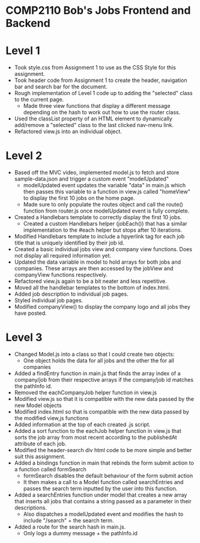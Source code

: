 # COMP2110 Bob's Jobs Frontend and Backend

# Level 1
* Took style.css from Assignment 1 to use as the CSS Style for this assignment.
* Took header code from Assignment 1 to create the header, navigation bar and search bar for the document.
* Rough implementation of Level 1 code up to adding the "selected" class to the current page.
    * Made three view functions that display a different message depending on the hash to work out how to use the router class.
* Used the classList property of an HTML element to dynamically add/remove a "selected" class to the last clicked nav-menu link.
* Refactored view.js into an individual object.


# Level 2
* Based off the MVC video, implemented model.js to fetch and store sample-data.json and trigger a custom event "modelUpdated"
    * modelUpdated event updates the variable "data" in main.js which then passes this variable to a function in view.js called "homeView" to display the first 10 jobs on the home page.
    * Made sure to only populate the routes object and call the route() function from router.js once modelUpdated event is fully complete.
* Created a Handlebars template to correctly display the first 10 jobs.
    * Created a custom Handlebars helper (jobEach()) that has a similar implementation to the #each helper but stops after 10 iterations.
* Modified Handlebars template to include a hpyerlink tag for each job title that is uniquely identified by their job id.
* Created a basic individual jobs view and company view functions. Does not display all required information yet.
* Updated the data variable in model to hold arrays for both jobs and companies. These arrays are then accessed by the jobView and companyView functions respectively.
* Refactored view.js again to be a bit neater and less repetitive.
* Moved all the handlebar templates to the bottom of index.html.
* Added job description to individual job pages.
* Styled individual job pages.
* Modified companyView() to display the company logo and all jobs they have posted.

# Level 3
* Changed Model.js into a class so that I could create two objects:
    * One object holds the data for all jobs and the other the for all companies
* Added a findEntry function in main.js that finds the array index of a company/job from their respective arrays if the company/job id matches the pathInfo id.
* Removed the eachCompanyJob helper function in view.js
* Modified view.js so that it is compatible with the new data passed by the new Model objects
* Modified index.html so that is compatible with the new data passed by the modified view,js functions
* Added information at the top of each created .js script.
* Added a sort function to the eachJob helper function in view.js that sorts the job array from most recent according to the publishedAt attribute of each job.
* Modified the header-search div html code to be more simple and better suit this assignment.
* Added a bindings function in main that rebinds the form submit action to a function called formSearch
    * formSearch disables the default behaviour of the form submit action
    * It then makes a call to a Model function called searchEntries and passes the search term inputted by the user into this function.
* Added a searchEntries function under model that creates a new array that inserts all jobs that contains a string passed as a parameter in their descriptions.
    * Also dispatches a modelUpdated event and modifies the hash to include "/search" + the search term.
* Added a route for the search hash in main.js.
    * Only logs a dummy message + the pathInfo.id
